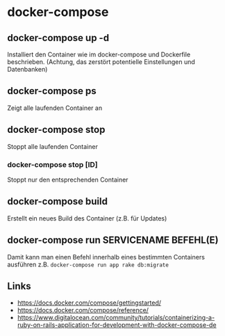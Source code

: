 # docker-compose

## docker-compose up -d
Installiert den Container wie im docker-compose und Dockerfile beschrieben. (Achtung, das zerstört potentielle Einstellungen und Datenbanken)

## docker-compose ps
Zeigt alle laufenden Container an

## docker-compose stop
Stoppt alle laufenden Container

### docker-compose stop [ID]
Stoppt nur den entsprechenden Container

## docker-compose build
Erstellt ein neues Build des Container (z.B. für Updates)

## docker-compose run SERVICENAME BEFEHL(E)
Damit kann man einen Befehl innerhalb eines bestimmten Containers ausführen
z.B. `docker-compose run app rake db:migrate`


## Links
- https://docs.docker.com/compose/gettingstarted/
- https://docs.docker.com/compose/reference/
- https://www.digitalocean.com/community/tutorials/containerizing-a-ruby-on-rails-application-for-development-with-docker-compose-de
